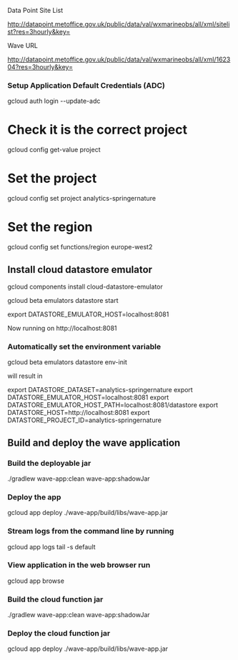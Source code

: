 Data Point Site List

http://datapoint.metoffice.gov.uk/public/data/val/wxmarineobs/all/xml/sitelist?res=3hourly&key=<metofficekey>

Wave URL

http://datapoint.metoffice.gov.uk/public/data/val/wxmarineobs/all/xml/162304?res=3hourly&key=<metofficekey>

### Setup Application Default Credentials (ADC)
gcloud auth login --update-adc

# Check it is the correct project
gcloud config get-value project

# Set the project
gcloud config set project analytics-springernature

# Set the region
gcloud config set functions/region europe-west2

## Install cloud datastore emulator
gcloud components install cloud-datastore-emulator

gcloud beta emulators datastore start

export DATASTORE_EMULATOR_HOST=localhost:8081

Now running on http://localhost:8081



### Automatically set the environment variable
gcloud beta emulators datastore env-init

will result in 

export DATASTORE_DATASET=analytics-springernature
export DATASTORE_EMULATOR_HOST=localhost:8081
export DATASTORE_EMULATOR_HOST_PATH=localhost:8081/datastore
export DATASTORE_HOST=http://localhost:8081
export DATASTORE_PROJECT_ID=analytics-springernature


[//]: # ($&#40;gcloud beta emulators datastore env-init&#41;)

## Build and deploy the wave application

### Build the deployable jar
./gradlew wave-app:clean wave-app:shadowJar

### Deploy the app
gcloud app deploy ./wave-app/build/libs/wave-app.jar

### Stream logs from the command line by running
gcloud app logs tail -s default

### View application in the web browser run
gcloud app browse

### Build the cloud function jar
./gradlew wave-app:clean wave-app:shadowJar

### Deploy the cloud function jar
gcloud app deploy ./wave-app/build/libs/wave-app.jar


